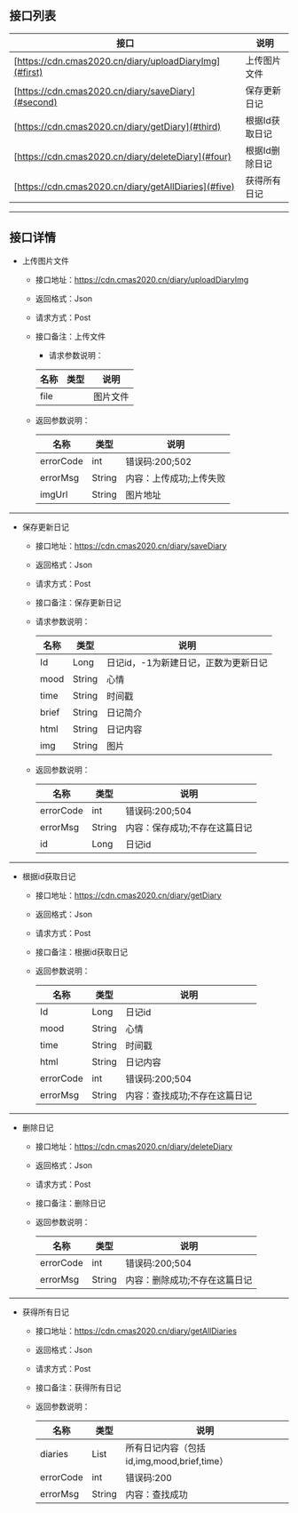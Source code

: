 



 ## 接口列表

|  接口  | 说明 |
|------ |----- |
|[https://cdn.cmas2020.cn/diary/uploadDiaryImg](#first)| 上传图片文件|
|[https://cdn.cmas2020.cn/diary/saveDiary](#second)| 保存更新日记|
|[https://cdn.cmas2020.cn/diary/getDiary](#third)|根据Id获取日记|
|[https://cdn.cmas2020.cn/diary/deleteDiary](#four)| 根据Id删除日记|
|[https://cdn.cmas2020.cn/diary/getAllDiaries](#five)| 获得所有日记|



***


## 接口详情
* <span id = "first">上传图片文件</span>

    * 接口地址：https://cdn.cmas2020.cn/diary/uploadDiaryImg

    * 返回格式：Json

    * 请求方式：Post

    * 接口备注：上传文件

      * 请求参数说明：

       | 名称 | 类型  |说明|
        |----- |------| ----|
        |file||图片文件|
    
    * 返回参数说明：

        | 名称 | 类型 |说明|
        |----- |------|----|
        | errorCode| int|错误码:200;502
        |errorMsg| String|内容：上传成功;上传失败
        |imgUrl| String|图片地址
        
---

* <span id = "second">保存更新日记</span>

    * 接口地址：https://cdn.cmas2020.cn/diary/saveDiary

    * 返回格式：Json

    * 请求方式：Post

    * 接口备注：保存更新日记

    * 请求参数说明：

       | 名称 | 类型  |说明|
        |----- |------| ----|
        |Id|Long|日记id，-1为新建日记，正数为更新日记|
        |mood| String| 心情|
        |time| String| 时间戳|
        |brief| String| 日记简介|
        |html| String| 日记内容|
        |img| String| 图片|

    * 返回参数说明：

         | 名称 | 类型 |说明|
        |----- |------|----|
        | errorCode| int|错误码:200;504
        |errorMsg| String|内容：保存成功;不存在这篇日记
        | id| Long|日记id
        



---
* <span id = "third">根据id获取日记</span>

    * 接口地址：https://cdn.cmas2020.cn/diary/getDiary

    * 返回格式：Json

    * 请求方式：Post

    * 接口备注：根据id获取日记

    * 返回参数说明：

         | 名称 | 类型 |说明|
        |----- |------|----|
        |Id |Long|日记id|
        |mood |String|心情|
        |time |String|时间戳|
        |html |String|日记内容|
        | errorCode| int|错误码:200;504
        |errorMsg| String|内容：查找成功;不存在这篇日记
        



---
* <span id = "four">删除日记</span>

    * 接口地址：https://cdn.cmas2020.cn/diary/deleteDiary

    * 返回格式：Json

    * 请求方式：Post

    * 接口备注：删除日记


    * 返回参数说明：

         | 名称 | 类型 |说明|
        |----- |------|----|
        | errorCode| int|错误码:200;504
        |errorMsg| String|内容：删除成功;不存在这篇日记
        



---
* <span id = "five">获得所有日记</span>

    * 接口地址：https://cdn.cmas2020.cn/diary/getAllDiaries

    * 返回格式：Json

    * 请求方式：Post

    * 接口备注：获得所有日记


    * 返回参数说明：

         | 名称 | 类型 |说明|
        |----- |------|----|
        | diaries| List|所有日记内容（包括id,img,mood,brief,time）
        | errorCode| int|错误码:200
        |errorMsg| String|内容：查找成功
        

